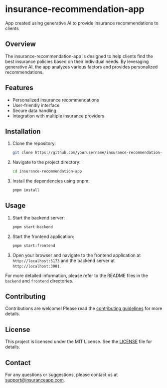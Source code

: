 # insurance-recommendation-app
App created using generative AI to provide insurance recommendations to clients

## Overview
The insurance-recommendation-app is designed to help clients find the best insurance policies based on their individual needs. By leveraging generative AI, the app analyzes various factors and provides personalized recommendations.

## Features
- Personalized insurance recommendations
- User-friendly interface
- Secure data handling
- Integration with multiple insurance providers

## Installation
1. Clone the repository:
    ```bash
    git clone https://github.com/yourusername/insurance-recommendation-app.git
    ```
2. Navigate to the project directory:
    ```bash
    cd insurance-recommendation-app
    ```
3. Install the dependencies using pnpm:
    ```bash
    pnpm install
    ```

## Usage
1. Start the backend server:
    ```bash
    pnpm start:backend
    ```
2. Start the frontend application:
    ```bash
    pnpm start:frontend
    ```
3. Open your browser and navigate to the frontend application at `http://localhost:5173` and the backend server at `http://localhost:3001`.

For more detailed information, please refer to the README files in the `backend` and `frontend` directories.

## Contributing
Contributions are welcome! Please read the [contributing guidelines](CONTRIBUTING.md) for more details.

## License
This project is licensed under the MIT License. See the [LICENSE](LICENSE) file for details.

## Contact
For any questions or suggestions, please contact us at support@insuranceapp.com.
